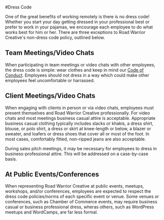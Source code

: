 #Dress Code

One of the great benefits of working remotely is there is no dress code!  Whether you start your day getting dressed in your professional best or prefer to work in your pajamas, we encourage each employee to do what works best for him or her.  There are three exceptions to Road Warrior Creative's non-dress code policy, outlined below.

## Team Meetings/Video Chats

When participating in team meetings or video chats with other employees, the dress code is simple: wear clothes and keep in mind our [Code of Conduct](https://github.com/roadwarriorwp/rwc-employee-handbook/blob/master/employment-policies/code-of-conduct.md).  Employees should not dress in a way which could make other employees feel uncomfortable or harrassed.

## Client Meetings/Video Chats

When engaging with clients in person or via video chats, employees must present themselves and Road Warrior Creative professionally.  For video chats and most meetings business casual attire is acceptable.  Appropriate business casual clothing typically includes slacks or khakis, a dress shirt, blouse, or polo shirt, a dress or skirt at knee-length or below, a blazer or sweater, and loafers or dress shoes that cover all or most of the foot.  In most cases, comfortably fitted, non-ripped jeans are also acceptable.

During sales pitch meetings, it may be necessary for employees to dress in business-professional attire.  This will be addressed on a case-by-case basis.

## At Public Events/Conferences

When representing Road Warrior Creative at public events, meetups, workshops, and/or conferences, employees are expected to respect the dress code policies/norms of each specific event or venue.  Some venues or conferences, such as Chamber of Commerce events, may require business casual or business professional dress, wheras others, such as WordPress meetups and WordCamps, are far less formal.